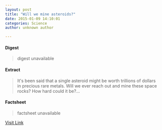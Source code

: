 ```yaml
---
layout: post
title: "Will we mine asteroids?"
date: 2015-01-09 14:10:01
categories: Science
author: unknown author

---
```



#### Digest
>digest unavailable

#### Extract
>It's been said that a single asteroid might be worth trillions of dollars in precious rare metals. Will we ever reach out and mine these space rocks? How hard could it be?...

#### Factsheet
>factsheet unavailable

[Visit Link](http://phys.org/news340015726.html)


